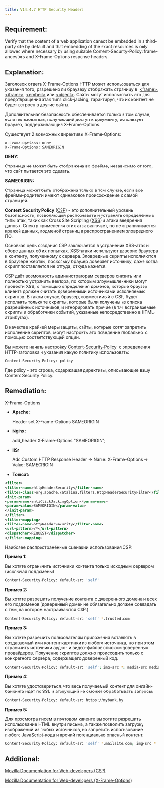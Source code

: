 ```yaml
---
title: V14.4.7 HTTP Security Headers
---
```




## Requirement:

Verify that the content of a web application cannot be embedded in a third-party site by default and that embedding of the exact resources is only allowed where necessary by using suitable Content-Security-Policy: frame-ancestors and X-Frame-Options response headers.

## Explanation:

Заголовок ответа X-Frame-Options HTTP может использоваться для указания того, разрешено ли браузеру отображать страницу в  [\<frame\>](https://developer.mozilla.org/en-US/docs/Web/HTML/Element/frame), [ \<iframe\>](https://developer.mozilla.org/en-US/docs/Web/HTML/Element/iframe), [\<embed\>](https://developer.mozilla.org/en-US/docs/Web/HTML/Element/embed) или [\<object\>](https://developer.mozilla.org/en-US/docs/Web/HTML/Element/object). Сайты могут использовать это для предотвращения атак типа click-jacking, гарантируя, что их контент не будет встроен в другие сайты.

Дополнительная безопасность обеспечивается только в том случае, если пользователь, получающий доступ к документу, использует браузер, поддерживающий X-Frame-Options.

Существует 2 возможных директивы X-Frame-Options:

```
X-Frame-Options: DENY
X-Frame-Options: SAMEORIGIN
```


**DENY:**

Страница не может быть отображена во фрейме, независимо от того, что сайт пытается это сделать.

**SAMEORIGIN:**

Страница может быть отображена только в том случае, если все фреймы-родители имеют одинаковое происхождение с самой страницей.




**Content Security Policy** ([CSP](https://developer.mozilla.org/ru/docs/Glossary/CSP)) - это дополнительный уровень безопасности, позволяющий распознавать и устранять определённые типы атак, таких как Cross Site Scripting ([XSS](https://developer.mozilla.org/en-US/docs/Glossary/Cross-site_scripting)) и атаки внедрения данных. Спектр применения этих атак включает, но не ограничивается кражей данных, подменой страниц и распространением зловредного ПО.

Основная цель создания CSP заключается в устранении XSS-атак и сборе данных об их попытках. XSS-атаки используют доверие браузера к контенту, полученному с сервера. Зловредные скрипты исполняются в браузере жертвы, поскольку браузер доверяет источнику, даже когда скрипт поставляется не оттуда, откуда кажется.

CSP даёт возможность администраторам серверов снизить или полностью устранить вектора, по которым злоумышленники могут провести XSS, с помощью определения доменов, которые браузер клиента должен считать доверенными источниками исполняемых скриптов. В таком случае, браузер, совместимый с CSP, будет исполнять только те скрипты, которые были получены из списка разрешённых источников, и игнорировать прочие (в т.ч. встраиваемые скрипты и обработчики событий, указанные непосредственно в HTML-атрибутах).

В качестве крайней меры защиты, сайты, которые хотят запретить исполнение скриптов, могут настроить это поведение глобально, с помощью соответствующей опции.

Вы можете начать настройку [Content-Security-Policy](https://developer.mozilla.org/en-US/docs/Web/HTTP/Headers/Content-Security-Policy)  с определения HTTP-заголовка и указания какую политику использовать:


```
Content-Security-Policy: policy
```


Где policy - это строка, содержащая директивы, описывающие вашу Content Security Policy.

## Remediation:

X-Frame-Options

- **Apache:** 
    
    Header set X-Frame-Options SAMEORIGIN

- **Nginx:**
    
    add_header X-Frame-Options "SAMEORIGIN";

- **IIS:**
    
    Add Custom HTTP Response Header -> Name: X-Frame-Options -> Value: SAMEORIGIN

- **Tomcat:**
```xml
<filter>
<filter-name>httpHeaderSecurity</filter-name>
<filter-class>org.apache.catalina.filters.HttpHeaderSecurityFilter</filter-class>
<init-param>
<param-name>antiClickJackingOption</param-name>
<param-value>SAMEORIGIN</param-value>
</init-param>
</filter>
<filter-mapping>
<filter-name>httpHeaderSecurity</filter-name>
<url-pattern>/*</url-pattern>
<dispatcher>REQUEST</dispatcher>
</filter-mapping>
```



Наиболее распространённые сценарии использования CSP:

**Пример 1:**

Вы хотите ограничить источники контента только исходным сервером (исключая поддомены)

```bash title="Пример 1"
Content-Security-Policy: default-src 'self'
```


**Пример 2:**

Вы хотите разрешить получение контента с доверенного домена и всех его поддоменов (доверенный домен не обязательно должен совпадать с тем, на котором настраиваются CSP.)

```bash title="Пример 2"
Content-Security-Policy: default-src 'self' *.trusted.com
```

**Пример 3:**

Вы хотите разрешить пользователям приложения вставлять в создаваемый ими контент картинки из любого источника, но при этом ограничить источники аудио- и видео-файлов списком доверенных провайдеров. Получение скриптов должно происходить только с конкретного сервера, содержащего доверенный код.

```bash title="Пример 3"
Content-Security-Policy: default-src 'self'; img-src *; media-src media1.com media2.com; script-src userscripts.example.com
```

**Пример 4:**

Вы хотите удостовериться, что весь получаемый контент для онлайн-банкинга идёт по SSL и атакующий не сможет обрабатывать запросы:

```bash title="Пример 4"
Content-Security-Policy: default-src https://mybank.by
```

**Пример 5:**

Для просмотра писем в почтовом клиенте вы хотите разрешить использование HTML внутри письма, а также позволить загрузку изображений из любых источников, но запретить использование любого JavaScript-кода и прочий потенциально опасный контент.

```bash title="Пример 5"
Content-Security-Policy: default-src 'self' *.mailsite.com; img-src *
```


## Additional:

[Mozilla Documentation for Web-developers (CSP)](https://developer.mozilla.org/ru/docs/Web/HTTP/CSP)

[Mozilla Documentation for Web-developers (X-Frame-Options)](https://developer.mozilla.org/en-US/docs/Web/HTTP/Headers/X-Frame-Options)













